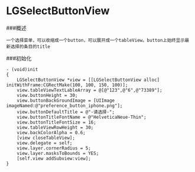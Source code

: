 # LGSelectButtonView

###概述

    一个选择菜单，可以收缩成一个button，可以展开成一个tableView。button上始终显示最新选择的条目的title

###初始化

    - (void)init
    {
        LGSelectButtonView *view = [[LGSelectButtonView alloc] initWithFrame:CGRectMake(100, 100, 150, 100)];
        view.tableViewTextLableArray = @[@"123",@"6",@"73389"];
        view.buttonHeight = 30;
        view.buttonBackGroundImage = [UIImage imageNamed:@"preference_button_iphone.png"];
        view.buttonDefaultTitle = @"-请选择-";
        view.buttonTitleFontName = @"HelveticaNeue-Thin";
        view.buttonTitleFontSize = 16;
        view.tableViewRowHeight = 30;
        view.backColorAlpha = 0.6;
        [view closeTableView];
        view.delegate = self;
        view.layer.cornerRadius = 5;
        view.layer.masksToBounds = YES;
        [self.view addSubview:view];
    }
